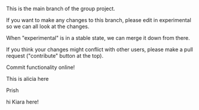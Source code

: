 This is the main branch of the group project.

If you want to make any changes to this branch, please edit in experimental so we can all look at the changes.

When "experimental" is in a stable state, we can merge it down from there.

If you think your changes might conflict with other users, please make a pull request ("contribute" button at the top).

Commit functionality online!

This is alicia here

Prish

 hi Kiara here!
 